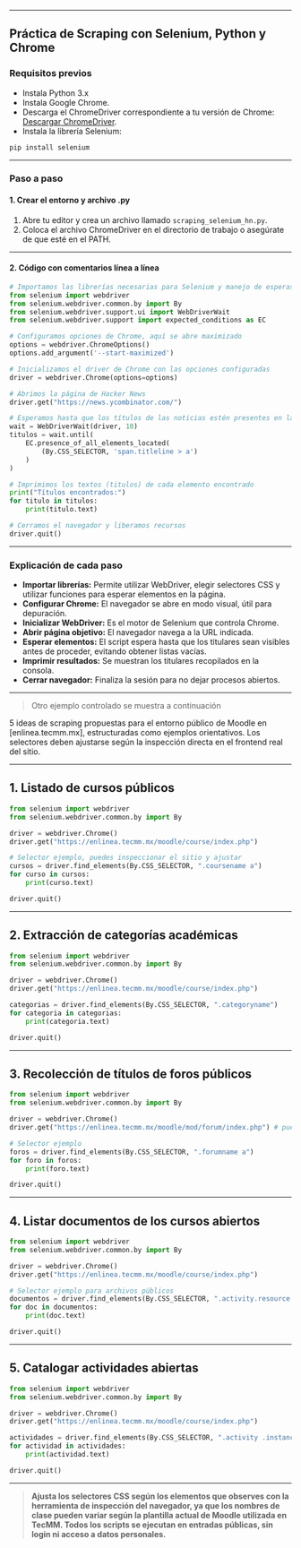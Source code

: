 ***

## Práctica de Scraping con Selenium, Python y Chrome

### Requisitos previos

- Instala Python 3.x
- Instala Google Chrome.
- Descarga el ChromeDriver correspondiente a tu versión de Chrome: [Descargar ChromeDriver](https://chromedriver.chromium.org/downloads).
- Instala la librería Selenium:

```bash
pip install selenium
```


***

### Paso a paso

#### 1. Crear el entorno y archivo .py

1. Abre tu editor y crea un archivo llamado `scraping_selenium_hn.py`.
2. Coloca el archivo ChromeDriver en el directorio de trabajo o asegúrate de que esté en el PATH.

***

#### 2. Código con comentarios línea a línea

```python
# Importamos las librerías necesarias para Selenium y manejo de esperas
from selenium import webdriver
from selenium.webdriver.common.by import By
from selenium.webdriver.support.ui import WebDriverWait
from selenium.webdriver.support import expected_conditions as EC

# Configuramos opciones de Chrome, aquí se abre maximizado
options = webdriver.ChromeOptions()
options.add_argument('--start-maximized')

# Inicializamos el driver de Chrome con las opciones configuradas
driver = webdriver.Chrome(options=options)

# Abrimos la página de Hacker News
driver.get("https://news.ycombinator.com/")

# Esperamos hasta que los títulos de las noticias estén presentes en la página (máximo 10 segundos)
wait = WebDriverWait(driver, 10)
titulos = wait.until(
    EC.presence_of_all_elements_located(
        (By.CSS_SELECTOR, 'span.titleline > a')
    )
)

# Imprimimos los textos (titulos) de cada elemento encontrado
print("Títulos encontrados:")
for titulo in titulos:
    print(titulo.text)

# Cerramos el navegador y liberamos recursos
driver.quit()
```


***

### Explicación de cada paso

- **Importar librerías:** Permite utilizar WebDriver, elegir selectores CSS y utilizar funciones para esperar elementos en la página.
- **Configurar Chrome:** El navegador se abre en modo visual, útil para depuración.
- **Inicializar WebDriver:** Es el motor de Selenium que controla Chrome.
- **Abrir página objetivo:** El navegador navega a la URL indicada.
- **Esperar elementos:** El script espera hasta que los titulares sean visibles antes de proceder, evitando obtener listas vacías.
- **Imprimir resultados:** Se muestran los titulares recopilados en la consola.
- **Cerrar navegador:** Finaliza la sesión para no dejar procesos abiertos.

***

>Otro ejemplo controlado se muestra a continuación

5 ideas de scraping propuestas para el entorno público de Moodle en [enlinea.tecmm.mx], estructuradas como ejemplos orientativos. Los selectores deben ajustarse según la inspección directa en el frontend real del sitio.

***

## 1. Listado de cursos públicos

```python
from selenium import webdriver
from selenium.webdriver.common.by import By

driver = webdriver.Chrome()
driver.get("https://enlinea.tecmm.mx/moodle/course/index.php")

# Selector ejemplo, puedes inspeccionar el sitio y ajustar
cursos = driver.find_elements(By.CSS_SELECTOR, ".coursename a")
for curso in cursos:
    print(curso.text)

driver.quit()
```


***

## 2. Extracción de categorías académicas

```python
from selenium import webdriver
from selenium.webdriver.common.by import By

driver = webdriver.Chrome()
driver.get("https://enlinea.tecmm.mx/moodle/course/index.php")

categorias = driver.find_elements(By.CSS_SELECTOR, ".categoryname")
for categoria in categorias:
    print(categoria.text)

driver.quit()
```


***

## 3. Recolección de títulos de foros públicos

```python
from selenium import webdriver
from selenium.webdriver.common.by import By

driver = webdriver.Chrome()
driver.get("https://enlinea.tecmm.mx/moodle/mod/forum/index.php") # puede requerir ajustar ruta

# Selector ejemplo
foros = driver.find_elements(By.CSS_SELECTOR, ".forumname a")
for foro in foros:
    print(foro.text)

driver.quit()
```


***

## 4. Listar documentos de los cursos abiertos

```python
from selenium import webdriver
from selenium.webdriver.common.by import By

driver = webdriver.Chrome()
driver.get("https://enlinea.tecmm.mx/moodle/course/index.php")

# Selector ejemplo para archivos públicos
documentos = driver.find_elements(By.CSS_SELECTOR, ".activity.resource .instancename a")
for doc in documentos:
    print(doc.text)

driver.quit()
```


***

## 5. Catalogar actividades abiertas

```python
from selenium import webdriver
from selenium.webdriver.common.by import By

driver = webdriver.Chrome()
driver.get("https://enlinea.tecmm.mx/moodle/course/index.php")

actividades = driver.find_elements(By.CSS_SELECTOR, ".activity .instancename")
for actividad in actividades:
    print(actividad.text)

driver.quit()
```


***

> **Ajusta los selectores CSS según los elementos que observes con la herramienta de inspección del navegador, ya que los nombres de clase pueden variar según la plantilla actual de Moodle utilizada en TecMM. Todos los scripts se ejecutan en entradas públicas, sin login ni acceso a datos personales.**